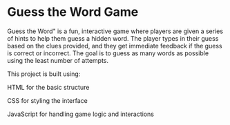 # Guess the Word Game


Guess the Word" is a fun, interactive game where players are given a series of hints to help them guess a hidden word. The player types in their guess based on the clues provided, and they get immediate feedback if the guess is correct or incorrect. The goal is to guess as many words as possible using the least number of attempts.

This project is built using:

HTML for the basic structure

CSS for styling the interface

JavaScript for handling game logic and interactions

